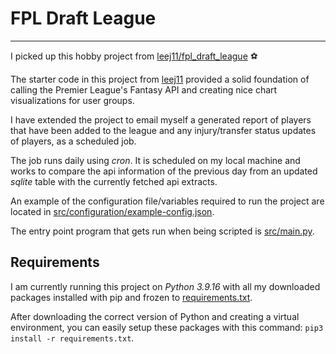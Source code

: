 # FPL Draft League
---
I picked up this hobby project from [leej11/fpl_draft_league](https://github.com/leej11/fpl_draft_league) ⚽️

The starter code in this project from [leej11](https://github.com/leej11) provided a solid foundation of calling the Premier League's Fantasy API and creating nice chart visualizations for user groups.

I have extended the project to email myself a generated report of players that have been added to the league and any injury/transfer status updates of players, as a scheduled job.

The job runs daily using *cron*. It is scheduled on my local machine and works to compare the api information of the previous day from an updated *sqlite* table with the currently fetched api extracts. 

An example of the configuration file/variables required to run the project are located in [src/configuration/example-config.json](src/configuration/example-config.json).

The entry point program that gets run when being scripted is [src/main.py](src/main.py).

## Requirements

I am currently running this project on *Python 3.9.16* with all my downloaded packages installed with pip and frozen to [requirements.txt](requirements.txt).

After downloading the correct version of Python and creating a virtual environment, you can easily setup these packages with this command: `pip3 install -r requirements.txt`.
